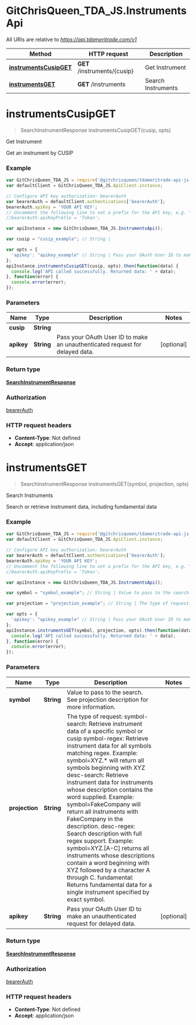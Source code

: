 # GitChrisQueen_TDA_JS.InstrumentsApi

All URIs are relative to *https://api.tdameritrade.com/v1*

Method | HTTP request | Description
------------- | ------------- | -------------
[**instrumentsCusipGET**](InstrumentsApi.md#instrumentsCusipGET) | **GET** /instruments/{cusip} | Get Instrument
[**instrumentsGET**](InstrumentsApi.md#instrumentsGET) | **GET** /instruments | Search Instruments


<a name="instrumentsCusipGET"></a>
# **instrumentsCusipGET**
> SearchInstrumentResponse instrumentsCusipGET(cusip, opts)

Get Instrument

Get an instrument by CUSIP

### Example
```javascript
var GitChrisQueen_TDA_JS = require('@gitchrisqueen/tdameritrade-api-js-client');
var defaultClient = GitChrisQueen_TDA_JS.ApiClient.instance;

// Configure API key authorization: bearerAuth
var bearerAuth = defaultClient.authentications['bearerAuth'];
bearerAuth.apiKey = 'YOUR API KEY';
// Uncomment the following line to set a prefix for the API key, e.g. "Token" (defaults to null)
//bearerAuth.apiKeyPrefix = 'Token';

var apiInstance = new GitChrisQueen_TDA_JS.InstrumentsApi();

var cusip = "cusip_example"; // String | 

var opts = { 
  'apikey': "apikey_example" // String | Pass your OAuth User ID to make an unauthenticated request for delayed data.
};
apiInstance.instrumentsCusipGET(cusip, opts).then(function(data) {
  console.log('API called successfully. Returned data: ' + data);
}, function(error) {
  console.error(error);
});

```

### Parameters

Name | Type | Description  | Notes
------------- | ------------- | ------------- | -------------
 **cusip** | **String**|  | 
 **apikey** | **String**| Pass your OAuth User ID to make an unauthenticated request for delayed data. | [optional] 

### Return type

[**SearchInstrumentResponse**](SearchInstrumentResponse.md)

### Authorization

[bearerAuth](../README.md#bearerAuth)

### HTTP request headers

 - **Content-Type**: Not defined
 - **Accept**: application/json

<a name="instrumentsGET"></a>
# **instrumentsGET**
> SearchInstrumentResponse instrumentsGET(symbol, projection, opts)

Search Instruments

Search or retrieve instrument data, including fundamental data

### Example
```javascript
var GitChrisQueen_TDA_JS = require('@gitchrisqueen/tdameritrade-api-js-client');
var defaultClient = GitChrisQueen_TDA_JS.ApiClient.instance;

// Configure API key authorization: bearerAuth
var bearerAuth = defaultClient.authentications['bearerAuth'];
bearerAuth.apiKey = 'YOUR API KEY';
// Uncomment the following line to set a prefix for the API key, e.g. "Token" (defaults to null)
//bearerAuth.apiKeyPrefix = 'Token';

var apiInstance = new GitChrisQueen_TDA_JS.InstrumentsApi();

var symbol = "symbol_example"; // String | Value to pass to the search. See projection description for more information.

var projection = "projection_example"; // String | The type of request: symbol-search: Retrieve instrument data of a specific symbol or cusip symbol-regex: Retrieve instrument data for all symbols matching regex. Example: symbol=XYZ.* will return all symbols beginning with XYZ desc-search: Retrieve instrument data for instruments whose description contains the word supplied. Example: symbol=FakeCompany will return all instruments with FakeCompany in the description. desc-regex: Search description with full regex support. Example: symbol=XYZ.[A-C] returns all instruments whose descriptions contain a word beginning with XYZ followed by a character A through C. fundamental: Returns fundamental data for a single instrument specified by exact symbol.

var opts = { 
  'apikey': "apikey_example" // String | Pass your OAuth User ID to make an unauthenticated request for delayed data.
};
apiInstance.instrumentsGET(symbol, projection, opts).then(function(data) {
  console.log('API called successfully. Returned data: ' + data);
}, function(error) {
  console.error(error);
});

```

### Parameters

Name | Type | Description  | Notes
------------- | ------------- | ------------- | -------------
 **symbol** | **String**| Value to pass to the search. See projection description for more information. | 
 **projection** | **String**| The type of request: symbol-search: Retrieve instrument data of a specific symbol or cusip symbol-regex: Retrieve instrument data for all symbols matching regex. Example: symbol=XYZ.* will return all symbols beginning with XYZ desc-search: Retrieve instrument data for instruments whose description contains the word supplied. Example: symbol=FakeCompany will return all instruments with FakeCompany in the description. desc-regex: Search description with full regex support. Example: symbol=XYZ.[A-C] returns all instruments whose descriptions contain a word beginning with XYZ followed by a character A through C. fundamental: Returns fundamental data for a single instrument specified by exact symbol. | 
 **apikey** | **String**| Pass your OAuth User ID to make an unauthenticated request for delayed data. | [optional] 

### Return type

[**SearchInstrumentResponse**](SearchInstrumentResponse.md)

### Authorization

[bearerAuth](../README.md#bearerAuth)

### HTTP request headers

 - **Content-Type**: Not defined
 - **Accept**: application/json

